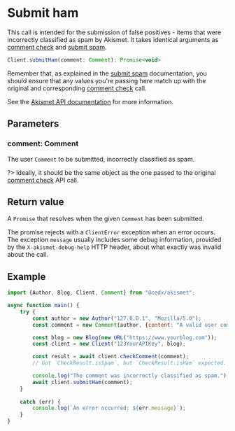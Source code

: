 # Submit ham
This call is intended for the submission of false positives - items that were incorrectly classified as spam by Akismet.
It takes identical arguments as [comment check](features/comment_check.md) and [submit spam](features/submit_spam.md).

```javascript
Client.submitHam(comment: Comment): Promise<void>
```

Remember that, as explained in the [submit spam](features/submit_spam.md) documentation, you should ensure
that any values you're passing here match up with the original and corresponding [comment check](features/comment_check.md) call.

See the [Akismet API documentation](https://akismet.com/development/api/#submit-ham) for more information.

## Parameters

### **comment**: Comment
The user `Comment` to be submitted, incorrectly classified as spam.

?> Ideally, it should be the same object as the one passed to the original [comment check](features/comment_check.md) API call.

## Return value
A `Promise` that resolves when the given `Comment` has been submitted.

The promise rejects with a `ClientError` exception when an error occurs.
The exception `message` usually includes some debug information, provided by the `X-akismet-debug-help` HTTP header, about what exactly was invalid about the call.

## Example

```javascript
import {Author, Blog, Client, Comment} from "@cedx/akismet";

async function main() {
	try {
		const author = new Author("127.0.0.1", "Mozilla/5.0");
		const comment = new Comment(author, {content: "A valid user comment (ham)"});

		const blog = new Blog(new URL("https://www.yourblog.com"));
		const client = new Client("123YourAPIKey", blog);

		const result = await client.checkComment(comment);
		// Got `CheckResult.isSpam`, but `CheckResult.isHam` expected.

		console.log("The comment was incorrectly classified as spam.");
		await client.submitHam(comment);
	}
		
	catch (err) {
		console.log(`An error occurred: ${err.message}`);
	}
}
```

